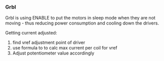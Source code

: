 ### Grbl

Grbl is using ENABLE to put the motors in sleep mode when they are not moving - thus reducing power 
consumption and cooling down the drivers.

Getting current adjusted:

 1. find vref adjustment point of driver
 2. use formula to to calc max current per coil for vref
 3. Adjust potentiometer value accordingly
